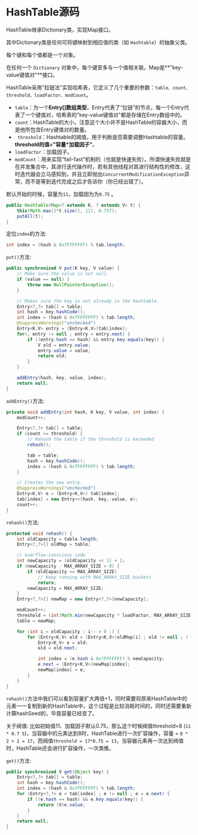 # HashTable源码

HashTable继承Dictionary类，实现Map接口。

其中Dictionary类是任何可将键映射到相应值的类（如 `Hashtable`）的抽象父类。

每个键和每个值都是一个对象。

在任何一个 `Dictionary` 对象中，每个键至多与一个值相关联。Map是**"key-value键值对"**接口。

HashTable采用"拉链法"实现哈希表，它定义了几个重要的参数：`table、count、threshold、loadFactor、modCount`。

*  `table`：为一个**Entry[]数组类型**，Entry代表了“拉链”的节点，每一个Entry代表了一个键值对，哈希表的"key-value键值对"都是存储在Entry数组中的。
* `count`：HashTable的大小，注意这个大小并不是HashTable的容器大小，而是他所包含Entry键值对的数量。
* ` threshold`：Hashtable的阈值，用于判断是否需要调整Hashtable的容量。**threshold的值="容量*加载因子"**。
* `loadFactor`：加载因子。
*  `modCount`：用来实现“fail-fast”机制的（也就是快速失败）。所谓快速失败就是在并发集合中，其进行迭代操作时，若有其他线程对其进行结构性的修改，这时迭代器会立马感知到，并且立即抛出`ConcurrentModificationException`异常，而不是等到迭代完成之后才告诉你（你已经出错了）。

默认开始的时候，容量为`11`，加载因为为`0.75`  。

```java
public Hashtable(Map<? extends K, ? extends V> t) {
    this(Math.max(2*t.size(), 11), 0.75f);
    putAll(t);
}
```

 定位`index`的方法:

```java
int index = (hash & 0x7FFFFFFF) % tab.length;
```

`put()`方法:

```java
public synchronized V put(K key, V value) {
    // Make sure the value is not null
    if (value == null) {
        throw new NullPointerException();
    }

    // Makes sure the key is not already in the hashtable.
    Entry<?,?> tab[] = table;
    int hash = key.hashCode();
    int index = (hash & 0x7FFFFFFF) % tab.length;
    @SuppressWarnings("unchecked")
    Entry<K,V> entry = (Entry<K,V>)tab[index];
    for(; entry != null ; entry = entry.next) {
        if ((entry.hash == hash) && entry.key.equals(key)) {
            V old = entry.value;
            entry.value = value;
            return old;
        }
    }

    addEntry(hash, key, value, index);
    return null;
}
```

`addEntry()`方法:

```java
private void addEntry(int hash, K key, V value, int index) {
    modCount++;

    Entry<?,?> tab[] = table;
    if (count >= threshold) {
        // Rehash the table if the threshold is exceeded
        rehash();

        tab = table;
        hash = key.hashCode();
        index = (hash & 0x7FFFFFFF) % tab.length;
    }

    // Creates the new entry.
    @SuppressWarnings("unchecked")
    Entry<K,V> e = (Entry<K,V>) tab[index];
    tab[index] = new Entry<>(hash, key, value, e);
    count++;
}
```

`rehash()`方法:

```java
protected void rehash() {
    int oldCapacity = table.length;
    Entry<?,?>[] oldMap = table;

    // overflow-conscious code
    int newCapacity = (oldCapacity << 1) + 1;
    if (newCapacity - MAX_ARRAY_SIZE > 0) {
        if (oldCapacity == MAX_ARRAY_SIZE)
            // Keep running with MAX_ARRAY_SIZE buckets
            return;
        newCapacity = MAX_ARRAY_SIZE;
    }
    Entry<?,?>[] newMap = new Entry<?,?>[newCapacity];

    modCount++;
    threshold = (int)Math.min(newCapacity * loadFactor, MAX_ARRAY_SIZE + 1);
    table = newMap;

    for (int i = oldCapacity ; i-- > 0 ;) {
        for (Entry<K,V> old = (Entry<K,V>)oldMap[i] ; old != null ; ) {
            Entry<K,V> e = old;
            old = old.next;

            int index = (e.hash & 0x7FFFFFFF) % newCapacity;
            e.next = (Entry<K,V>)newMap[index];
            newMap[index] = e;
        }
    }
}
```

`rehash()`方法中我们可以看到容量扩大两倍+1，同时需要将原来HashTable中的元素一一复制到新的HashTable中，这个过程是比较消耗时间的，同时还需要重新计算hashSeed的，毕竟容量已经变了。

关于阀值: 比如初始值11、加载因子默认0.75，那么这个时候阀值threshold=8 (`11 * 0.7 5`)，当容器中的元素达到8时，HashTable进行一次扩容操作，容量 = `8 * 2 + 1 = 17`，而阀值`threshold = 17*0.75 = 13`，当容器元素再一次达到阀值时，HashTable还会进行扩容操作，一次类推。

`get()`方法:

```java
public synchronized V get(Object key) {
    Entry<?,?> tab[] = table;
    int hash = key.hashCode();
    int index = (hash & 0x7FFFFFFF) % tab.length;
    for (Entry<?,?> e = tab[index] ; e != null ; e = e.next) {
        if ((e.hash == hash) && e.key.equals(key)) {
            return (V)e.value;
        }
    }
    return null;
}
```


